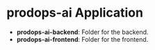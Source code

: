 # prodops-ai Application

- **prodops-ai-backend**: Folder for the backend.
- **prodops-ai-frontend**: Folder for the frontend.
